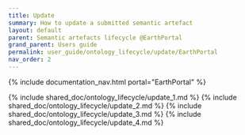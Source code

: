 ```yaml
---
title: Update
summary: How to update a submitted semantic artefact
layout: default
parent: Semantic artefacts lifecycle @EarthPortal
grand_parent: Users guide
permalink: user_guide/ontology_lifecycle/update/EarthPortal
nav_order: 2
---
```


{% include documentation_nav.html portal="EarthPortal"  %}

{% include shared_doc/ontology_lifecycle/update_1.md  %}
{% include shared_doc/ontology_lifecycle/update_2.md  %}
{% include shared_doc/ontology_lifecycle/update_3.md  %}
{% include shared_doc/ontology_lifecycle/update_4.md  %}